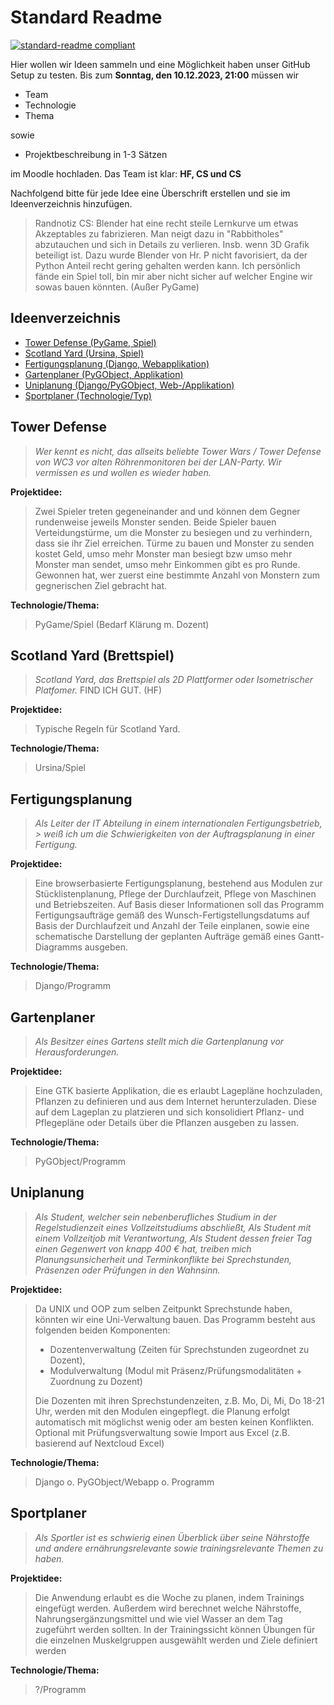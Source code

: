 # Standard Readme

[![standard-readme compliant](https://img.shields.io/badge/readme%20style-standard-brightgreen.svg?style=flat-square)](https://github.com/RichardLitt/standard-readme)

Hier wollen wir Ideen sammeln und eine Möglichkeit haben unser GitHub Setup zu testen.
Bis zum **Sonntag, den 10.12.2023, 21:00** müssen wir

- Team
- Technologie
- Thema

sowie

- Projektbeschreibung in 1-3 Sätzen

im Moodle hochladen. Das Team ist klar:
**HF, CS und CS**

Nachfolgend bitte für jede Idee eine Überschrift erstellen und sie im Ideenverzeichnis hinzufügen.
> Randnotiz CS:
> Blender hat eine recht steile Lernkurve um etwas Akzeptables zu fabrizieren. Man neigt dazu in "Rabbitholes"
> abzutauchen
> und sich in Details zu verlieren. Insb. wenn 3D Grafik beteiligt ist. Dazu wurde Blender von Hr. P nicht favorisiert,
> da der Python Anteil recht gering gehalten werden kann. Ich persönlich fände ein Spiel toll, bin mir aber nicht sicher
> auf welcher Engine wir sowas bauen könnten. (Außer PyGame)

## Ideenverzeichnis

- [Tower Defense (PyGame, Spiel)](#tower-defense)
- [Scotland Yard (Ursina, Spiel)](#scotland-yard--brettspiel-)
- [Fertigungsplanung (Django, Webapplikation)](#fertigungsplanung)
- [Gartenplaner (PyGObject, Applikation)](#gartenplaner)
- [Uniplanung (Django/PyGObject, Web-/Applikation)](#uniplanung)
- [Sportplaner (Technologie/Typ)](#sportplaner)

## Tower Defense

> _Wer kennt es nicht, das allseits beliebte Tower Wars / Tower Defense von WC3 vor
alten Röhrenmonitoren bei der LAN-Party. Wir vermissen es und wollen es wieder haben._

**Projektidee:**

> Zwei Spieler treten gegeneinander and und können dem Gegner rundenweise jeweils Monster senden.
> Beide Spieler bauen Verteidungstürme, um die Monster zu besiegen und zu verhindern, dass sie ihr Ziel erreichen.
> Türme zu bauen und Monster zu senden kostet Geld, umso mehr Monster man besiegt bzw umso mehr Monster man sendet,
> umso mehr Einkommen gibt es pro Runde. Gewonnen hat, wer zuerst eine bestimmte Anzahl von Monstern
> zum gegnerischen Ziel gebracht hat.

**Technologie/Thema:**
> PyGame/Spiel (Bedarf Klärung m. Dozent)

## Scotland Yard (Brettspiel)

> _Scotland Yard, das Brettspiel als 2D Plattformer oder Isometrischer Platfomer._
> FIND ICH GUT. (HF)

**Projektidee:**

> Typische Regeln für Scotland Yard.

**Technologie/Thema:**
> Ursina/Spiel

## Fertigungsplanung

> _Als Leiter der IT Abteilung in einem internationalen Fertigungsbetrieb, > weiß ich um die Schwierigkeiten
von der Auftragsplanung in einer Fertigung._

**Projektidee:**

> Eine browserbasierte Fertigungsplanung, bestehend aus Modulen zur Stücklistenplanung, Pflege der Durchlaufzeit,
> Pflege von Maschinen und Betriebszeiten. Auf Basis dieser Informationen soll das Programm Fertigungsaufträge gemäß
> des Wunsch-Fertigstellungsdatums auf Basis der Durchlaufzeit und Anzahl der Teile einplanen, sowie eine schematische
> Darstellung der geplanten Aufträge gemäß eines Gantt-Diagramms ausgeben.

**Technologie/Thema:**
> Django/Programm

## Gartenplaner

> _Als Besitzer eines Gartens stellt mich die Gartenplanung vor Herausforderungen._

**Projektidee:**

> Eine GTK basierte Applikation, die es erlaubt Lagepläne hochzuladen, Pflanzen zu definieren und aus dem Internet
> herunterzuladen. Diese auf dem Lageplan zu platzieren und sich konsolidiert Pflanz- und Pflegepläne oder
> Details über die Pflanzen ausgeben zu lassen.

**Technologie/Thema:**
> PyGObject/Programm

## Uniplanung

> _Als Student, welcher sein nebenberufliches Studium in der Regelstudienzeit eines Vollzeitstudiums abschließt,
> Als Student mit einem Vollzeitjob mit Verantwortung,
> Als Student dessen freier Tag einen Gegenwert von knapp 400 € hat,
> treiben mich Planungsunsicherheit und Terminkonflikte bei Sprechstunden, Präsenzen oder Prüfungen in den Wahnsinn._

**Projektidee:**

> Da UNIX und OOP zum selben Zeitpunkt Sprechstunde haben, könnten wir eine Uni-Verwaltung bauen.
> Das Programm besteht aus folgenden beiden Komponenten:
> - Dozentenverwaltung (Zeiten für Sprechstunden zugeordnet zu Dozent),
> - Modulverwaltung (Modul mit Präsenz/Prüfungsmodalitäten + Zuordnung zu Dozent)
>
> Die Dozenten mit ihren Sprechstundenzeiten, z.B. Mo, Di, Mi, Do 18-21 Uhr, werden mit den Modulen eingepflegt.
> die Planung erfolgt automatisch mit möglichst wenig oder am besten keinen Konflikten.
> Optional mit Prüfungsverwaltung sowie Import aus Excel (z.B. basierend auf Nextcloud Excel)

**Technologie/Thema:**
> Django o. PyGObject/Webapp o. Programm


## Sportplaner
> _Als Sportler ist es schwierig einen Überblick über seine Nährstoffe und andere ernährungsrelevante sowie
trainingsrelevante Themen zu haben._

**Projektidee:**

> Die Anwendung erlaubt es die Woche zu planen, indem Trainings eingefügt werden. Außerdem wird berechnet welche
> Nährstoffe, Nahrungsergänzungsmittel und wie viel Wasser an dem Tag zugeführt werden sollten.
> In der Trainingssicht können Übungen für die einzelnen Muskelgruppen ausgewählt werden und Ziele definiert werden

**Technologie/Thema:**
> ?/Programm

